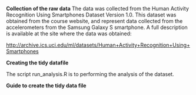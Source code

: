 

**Collection of the raw data**
The data was collected from  the Human Activity Recognition Using Smartphones Dataset Version 1.0. This dataset was obtained from the course website, and represent data collected from the accelerometers from the Samsung Galaxy S smartphone. A full description is available at the site where the data was obtained:

http://archive.ics.uci.edu/ml/datasets/Human+Activity+Recognition+Using+Smartphones 

**Creating the tidy datafile**

The script run_analysis.R is to performing the analysis of the dataset.

**Guide to create the tidy data file**
